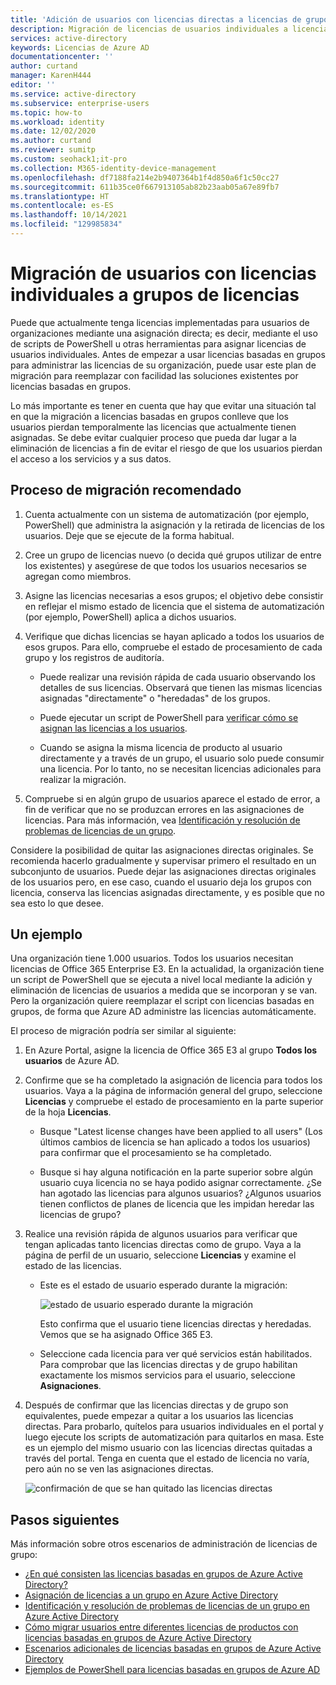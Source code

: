 ```yaml
---
title: 'Adición de usuarios con licencias directas a licencias de grupos: Azure AD | Microsoft Docs'
description: Migración de licencias de usuarios individuales a licencias basadas en grupos mediante Azure Active Directory
services: active-directory
keywords: Licencias de Azure AD
documentationcenter: ''
author: curtand
manager: KarenH444
editor: ''
ms.service: active-directory
ms.subservice: enterprise-users
ms.topic: how-to
ms.workload: identity
ms.date: 12/02/2020
ms.author: curtand
ms.reviewer: sumitp
ms.custom: seohack1;it-pro
ms.collection: M365-identity-device-management
ms.openlocfilehash: df7188fa214e2b9407364b1f4d850a6f1c50cc27
ms.sourcegitcommit: 611b35ce0f667913105ab82b23aab05a67e89fb7
ms.translationtype: HT
ms.contentlocale: es-ES
ms.lasthandoff: 10/14/2021
ms.locfileid: "129985834"
---
```

# <a name="how-to-migrate-users-with-individual-licenses-to-groups-for-licensing"></a>Migración de usuarios con licencias individuales a grupos de licencias

Puede que actualmente tenga licencias implementadas para usuarios de organizaciones mediante una asignación directa; es decir, mediante el uso de scripts de PowerShell u otras herramientas para asignar licencias de usuarios individuales. Antes de empezar a usar licencias basadas en grupos para administrar las licencias de su organización, puede usar este plan de migración para reemplazar con facilidad las soluciones existentes por licencias basadas en grupos.

Lo más importante es tener en cuenta que hay que evitar una situación tal en que la migración a licencias basadas en grupos conlleve que los usuarios pierdan temporalmente las licencias que actualmente tienen asignadas. Se debe evitar cualquier proceso que pueda dar lugar a la eliminación de licencias a fin de evitar el riesgo de que los usuarios pierdan el acceso a los servicios y a sus datos.

## <a name="recommended-migration-process"></a>Proceso de migración recomendado

1. Cuenta actualmente con un sistema de automatización (por ejemplo, PowerShell) que administra la asignación y la retirada de licencias de los usuarios. Deje que se ejecute de la forma habitual.

1. Cree un grupo de licencias nuevo (o decida qué grupos utilizar de entre los existentes) y asegúrese de que todos los usuarios necesarios se agregan como miembros.

1. Asigne las licencias necesarias a esos grupos; el objetivo debe consistir en reflejar el mismo estado de licencia que el sistema de automatización (por ejemplo, PowerShell) aplica a dichos usuarios.

1. Verifique que dichas licencias se hayan aplicado a todos los usuarios de esos grupos. Para ello, compruebe el estado de procesamiento de cada grupo y los registros de auditoría.

   - Puede realizar una revisión rápida de cada usuario observando los detalles de sus licencias. Observará que tienen las mismas licencias asignadas "directamente" o "heredadas" de los grupos.

   - Puede ejecutar un script de PowerShell para [verificar cómo se asignan las licencias a los usuarios](licensing-group-advanced.md#use-powershell-to-see-who-has-inherited-and-direct-licenses).

   - Cuando se asigna la misma licencia de producto al usuario directamente y a través de un grupo, el usuario solo puede consumir una licencia. Por lo tanto, no se necesitan licencias adicionales para realizar la migración.

1. Compruebe si en algún grupo de usuarios aparece el estado de error, a fin de verificar que no se produzcan errores en las asignaciones de licencias. Para más información, vea [Identificación y resolución de problemas de licencias de un grupo](licensing-groups-resolve-problems.md).

Considere la posibilidad de quitar las asignaciones directas originales. Se recomienda hacerlo gradualmente y supervisar primero el resultado en un subconjunto de usuarios. Puede dejar las asignaciones directas originales de los usuarios pero, en ese caso, cuando el usuario deja los grupos con licencia, conserva las licencias asignadas directamente, y es posible que no sea esto lo que desee.

## <a name="an-example"></a>Un ejemplo

Una organización tiene 1.000 usuarios. Todos los usuarios necesitan licencias de Office 365 Enterprise E3. En la actualidad, la organización tiene un script de PowerShell que se ejecuta a nivel local mediante la adición y eliminación de licencias de usuarios a medida que se incorporan y se van. Pero la organización quiere reemplazar el script con licencias basadas en grupos, de forma que Azure AD administre las licencias automáticamente.

El proceso de migración podría ser similar al siguiente:

1. En Azure Portal, asigne la licencia de Office 365 E3 al grupo **Todos los usuarios** de Azure AD.

1. Confirme que se ha completado la asignación de licencia para todos los usuarios. Vaya a la página de información general del grupo, seleccione **Licencias** y compruebe el estado de procesamiento en la parte superior de la hoja **Licencias**.

   - Busque "Latest license changes have been applied to all users" (Los últimos cambios de licencia se han aplicado a todos los usuarios) para confirmar que el procesamiento se ha completado.

   - Busque si hay alguna notificación en la parte superior sobre algún usuario cuya licencia no se haya podido asignar correctamente. ¿Se han agotado las licencias para algunos usuarios? ¿Algunos usuarios tienen conflictos de planes de licencia que les impidan heredar las licencias de grupo?

1. Realice una revisión rápida de algunos usuarios para verificar que tengan aplicadas tanto licencias directas como de grupo. Vaya a la página de perfil de un usuario, seleccione **Licencias** y examine el estado de las licencias.

   - Este es el estado de usuario esperado durante la migración:

      ![estado de usuario esperado durante la migración](./media/licensing-groups-migrate-users/expected-user-state.png)

     Esto confirma que el usuario tiene licencias directas y heredadas. Vemos que se ha asignado Office 365 E3.

   - Seleccione cada licencia para ver qué servicios están habilitados. Para comprobar que las licencias directas y de grupo habilitan exactamente los mismos servicios para el usuario, seleccione **Asignaciones**.

1. Después de confirmar que las licencias directas y de grupo son equivalentes, puede empezar a quitar a los usuarios las licencias directas. Para probarlo, quítelos para usuarios individuales en el portal y luego ejecute los scripts de automatización para quitarlos en masa. Este es un ejemplo del mismo usuario con las licencias directas quitadas a través del portal. Tenga en cuenta que el estado de licencia no varía, pero aún no se ven las asignaciones directas.

   ![confirmación de que se han quitado las licencias directas](./media/licensing-groups-migrate-users/direct-licenses-removed.png)

## <a name="next-steps"></a>Pasos siguientes

Más información sobre otros escenarios de administración de licencias de grupo:

- [¿En qué consisten las licencias basadas en grupos de Azure Active Directory?](../fundamentals/active-directory-licensing-whatis-azure-portal.md)
- [Asignación de licencias a un grupo en Azure Active Directory](licensing-groups-assign.md)
- [Identificación y resolución de problemas de licencias de un grupo en Azure Active Directory](licensing-groups-resolve-problems.md)
- [Cómo migrar usuarios entre diferentes licencias de productos con licencias basadas en grupos de Azure Active Directory](licensing-groups-change-licenses.md)
- [Escenarios adicionales de licencias basadas en grupos de Azure Active Directory](licensing-group-advanced.md)
- [Ejemplos de PowerShell para licencias basadas en grupos de Azure AD](licensing-ps-examples.md)
